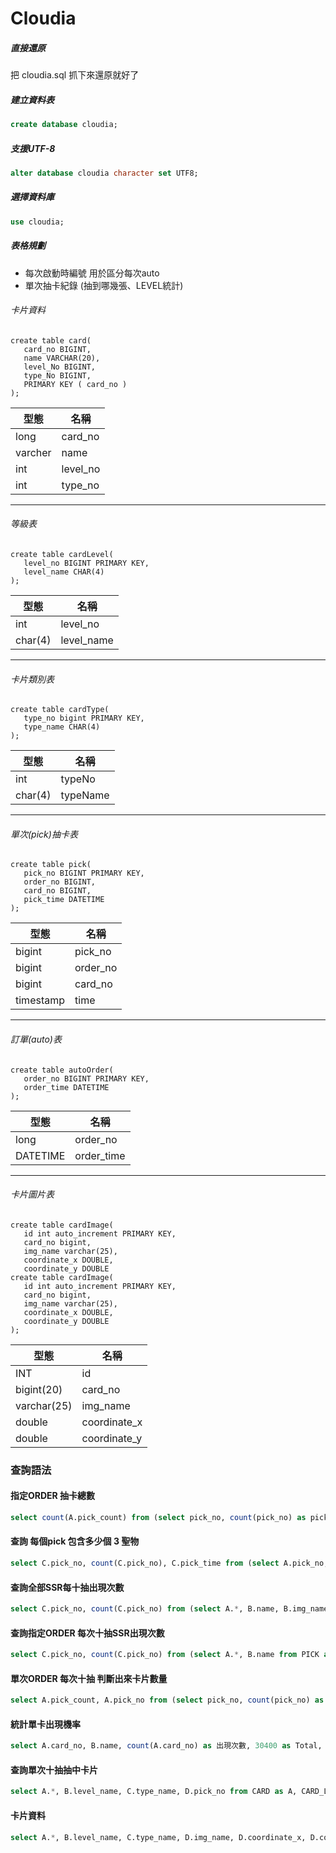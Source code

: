 # Cloudia
 
##### 直接還原
把 cloudia.sql 抓下來還原就好了

##### 建立資料表
```sql
create database cloudia;
```

##### 支援UTF-8
```sql
alter database cloudia character set UTF8;
```

##### 選擇資料庫
```sql
use cloudia;
```
##### 表格規劃
* 每次啟動時編號 用於區分每次auto
* 單次抽卡紀錄 (抽到哪幾張、LEVEL統計)

###### 卡片資料
```mysql
create table card(
   card_no BIGINT,
   name VARCHAR(20),
   level_No BIGINT,
   type_No BIGINT,
   PRIMARY KEY ( card_no )
);
```
| 型態 | 名稱 |
| ------------- | ------------- |
| long | card_no |
| varcher | name |
| int | level_no |
| int | type_no |
---
###### 等級表
```mysql
create table cardLevel(
   level_no BIGINT PRIMARY KEY,
   level_name CHAR(4)
);
```

|型態 | 名稱 |
| ------------ | ------------ |
| int | level_no |
| char(4) | level_name |
---
###### 卡片類別表
```mysql
create table cardType(
   type_no bigint PRIMARY KEY,
   type_name CHAR(4)
);
```
|型態 | 名稱 |
| ------------ | ------------ |
| int | typeNo |
| char(4) | typeName |
---
###### 單次(pick)抽卡表
```mysql
create table pick(
   pick_no BIGINT PRIMARY KEY,
   order_no BIGINT,
   card_no BIGINT,
   pick_time DATETIME
);
```
|型態 | 名稱 |
| ------------ | ------------ |
| bigint | pick_no |
| bigint | order_no|
| bigint | card_no |
| timestamp | time |
---
###### 訂單(auto)表
```mysql
create table autoOrder(
   order_no BIGINT PRIMARY KEY,
   order_time DATETIME
);
```
|型態 | 名稱 |
| ------------ | ------------ |
| long | order_no |
| DATETIME | order_time |
---
###### 卡片圖片表
```mysql
create table cardImage(
   id int auto_increment PRIMARY KEY,
   card_no bigint,
   img_name varchar(25),
   coordinate_x DOUBLE,
   coordinate_y DOUBLE
create table cardImage(
   id int auto_increment PRIMARY KEY,
   card_no bigint,
   img_name varchar(25),
   coordinate_x DOUBLE,
   coordinate_y DOUBLE
);
```
|型態 | 名稱 |
| ------------ | ------------ |
| INT | id |
|bigint(20)|card_no|
|varchar(25)|img_name|
|double|coordinate_x|
|double|coordinate_y|

### 查詢語法
#### 指定ORDER 抽卡總數
```sql
select count(A.pick_count) from (select pick_no, count(pick_no) as pick_count, order_no from PICK where order_no = '1611649909449' group by pick_no) as A;
```
#### 查詢 每個pick 包含多少個 3 聖物 
```sql
select C.pick_no, count(C.pick_no), C.pick_time from (select A.pick_no, A.pick_time, B.name, B.card_no from PICK as A inner join CARD as B on A.card_no = B.card_no where A.order_no = '1610817121701' and (B.card_no = '26' or B.card_no ='17' or B.card_no = '4')) as C group by C.pick_no;
```
#### 查詢全部SSR每十抽出現次數
```sql
select C.pick_no, count(C.pick_no) from (select A.*, B.name, B.img_name from PICK as A inner join CARD as B on A.card_no = B.card_no where A.order_no = '1610817121701' and B.card_no in('4', '9', '17', '26', '31', '38', '41', '55', '60')) as C group by C.pick_no;
```
#### 查詢指定ORDER 每次十抽SSR出現次數
```sql
select C.pick_no, count(C.pick_no) from (select A.*, B.name from PICK as A inner join CARD as B on A.card_no = B.card_no where A.order_no = '1611721712574' and B.card_no in('4', '9', '17', '26', '31', '38', '41', '55', '60')) as C group by C.pick_no;
```
#### 單次ORDER 每次十抽 判斷出來卡片數量
```sql
select A.pick_count, A.pick_no from (select pick_no, count(pick_no) as pick_count, order_no from PICK where order_no = '1611721712574' group by pick_no) as A;
```

#### 統計單卡出現機率
```sql
select A.card_no, B.name, count(A.card_no) as 出現次數, 30400 as Total, (count(A.card_no)/33040) * 100 as 機率, B.level_name, B.type_name from PICK as A inner join (select A.*, B.level_name, C.type_name from CARD as A, CARD_LEVEL as B, CARD_TYPE as C where A.level_no = B.level_no and A.type_no = C.type_no) as B on A.card_no = B.card_no where A.order_no = '1610817121701' group by A.card_no order by 機率;
```
#### 查詢單次十抽抽中卡片
```sql
select A.*, B.level_name, C.type_name, D.pick_no from CARD as A, CARD_LEVEL as B, CARD_TYPE as C, PICK as D where A.level_no = B.level_no and A.type_no = C.type_no and A.card_no = D.card_no and D.pick_no = '1611723910413';
```

#### 卡片資料
```sql
select A.*, B.level_name, C.type_name, D.img_name, D.coordinate_x, D.coordinate_y from CARD as A, CARD_LEVEL as B, CARD_TYPE as C, cardImage as D where A.level_no = B.level_no and A.type_no = C.type_no and A.card_no and A.card_no = D.card_no order by A.card_no;
```
